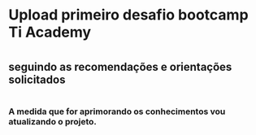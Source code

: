# Upload primeiro desafio bootcamp Ti Academy
#
## seguindo as recomendações e orientações solicitados 
#
### A medida que for aprimorando os conhecimentos vou atualizando o projeto.